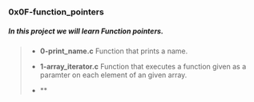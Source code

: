 ### 0x0F-function_pointers

##### In this project we will learn **Function pointers**.

> - **0-print_name.c** Function that prints a name.
>
> - **1-array_iterator.c** Function that executes a function given as a paramter on each element of an given array.
>
> - **
